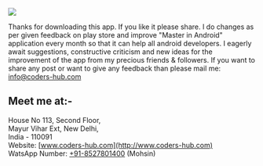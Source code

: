 ![](file:///android_asset/img/ic_launcher_web.png)

  
Thanks for downloading this app. If you like it please share. I do changes as
per given feedback on play store and improve "Master in Android" application
every month so that it can help all android developers. I eagerly await
suggestions, constructive criticism and new ideas for the improvement of the app
from my precious friends & followers. If you want to share any post or want to
give any feedback than please mail me: <info@coders-hub.com>  
  


**Meet me at:-**
----------------

  
  
House No 113, Second Floor,  
Mayur Vihar Ext, New Delhi,  
India - 110091  
Website: [www.coders-hub.com](http://www.coders-hub.com)  
WatsApp Number: [+91-8527801400](tel:+91-8527801400) (Mohsin)
